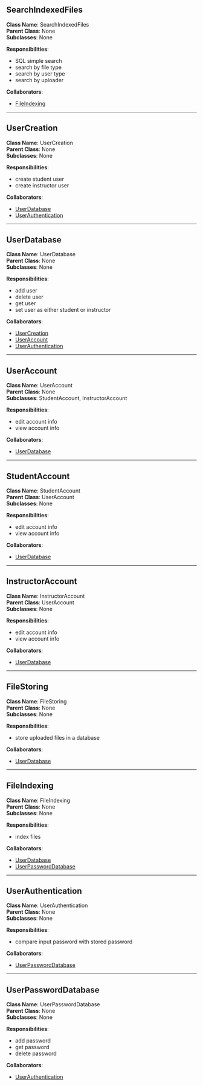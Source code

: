 ## <a id="searchIndexedFiles">SearchIndexedFiles</a>

**Class Name**: SearchIndexedFiles
<br>
**Parent Class**: None
<br>
**Subclasses**: None

**Responsibilities**:

- SQL simple search
- search by file type
- search by user type
- search by uploader

**Collaborators**:

- <a href="#fileIndexing">FileIndexing</a>

---

## <a id="userCreation">UserCreation</a>

**Class Name**: UserCreation
<br>
**Parent Class**: None
<br>
**Subclasses**: None

**Responsibilities**:

- create student user
- create instructor user

**Collaborators**:

- <a href="#userDatabase">UserDatabase</a>
- <a href="#userAuthentication">UserAuthentication</a>

---

## <a id="userDatabase">UserDatabase</a>

**Class Name**: UserDatabase
<br>
**Parent Class**: None
<br>
**Subclasses**: None

**Responsibilities**:

- add user
- delete user
- get user
- set user as either student or instructor

**Collaborators**:

- <a href="#userCreation">UserCreation</a>
- <a href="#userAccount">UserAccount</a>
- <a href="#userAuthentication">UserAuthentication</a>

---

## <a id="userAccount">UserAccount</a>

**Class Name**: UserAccount
<br>
**Parent Class**: None
<br>
**Subclasses**: StudentAccount, InstructorAccount

**Responsibilities**:

- edit account info
- view account info

**Collaborators**:

- <a href="#userDatabase">UserDatabase</a>

---

## <a id="studentAccount">StudentAccount</a>

**Class Name**: StudentAccount
<br>
**Parent Class**: UserAccount
<br>
**Subclasses**: None

**Responsibilities**:

- edit account info
- view account info

**Collaborators**:

- <a href="#userDatabase">UserDatabase</a>

---

## <a id="instructorAccount">InstructorAccount</a>

**Class Name**: InstructorAccount
<br>
**Parent Class**: UserAccount
<br>
**Subclasses**: None

**Responsibilities**:

- edit account info
- view account info

**Collaborators**:

- <a href="#userDatabase">UserDatabase</a>

---

## <a id="fileStoring">FileStoring</a>

**Class Name**: FileStoring
<br>
**Parent Class**: None
<br>
**Subclasses**: None

**Responsibilities**:

- store uploaded files in a database

**Collaborators**:

- <a href="#userDatabase">UserDatabase</a>

---

## <a id="fileIndexing">FileIndexing</a>

**Class Name**: FileIndexing
<br>
**Parent Class**: None
<br>
**Subclasses**: None

**Responsibilities**:

- index files

**Collaborators**:

- <a href="#userDatabase">UserDatabase</a>
- <a href="#userPasswordDatabase">UserPasswordDatabase</a>

---

## <a id="userAuthentication">UserAuthentication</a>

**Class Name**: UserAuthentication
<br>
**Parent Class**: None
<br>
**Subclasses**: None

**Responsibilities**:

- compare input password with stored password

**Collaborators**:

- <a href="#userPasswordDatabase">UserPasswordDatabase</a>

---

## <a id="userPasswordDatabase">UserPasswordDatabase</a>

**Class Name**: UserPasswordDatabase
<br>
**Parent Class**: None
<br>
**Subclasses**: None

**Responsibilities**:

- add password
- get password
- delete password

**Collaborators**:

- <a href="#userAuthentication">UserAuthentication</a>
